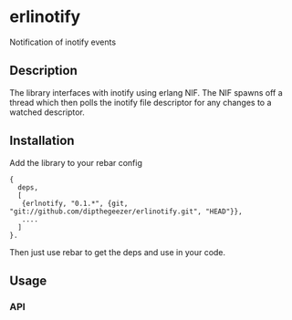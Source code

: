 erlinotify
==========

Notification of inotify events

## Description

The library interfaces with inotify using erlang NIF. The NIF spawns
off a thread which then polls the inotify file descriptor for any
changes to a watched descriptor.

## Installation

Add the library to your rebar config

```
{
  deps,
  [
   {erlnotify, "0.1.*", {git, "git://github.com/dipthegeezer/erlinotify.git", "HEAD"}},
   ....
  ]
}.

```

Then just use rebar to get the deps and use in your code.

## Usage

### API

